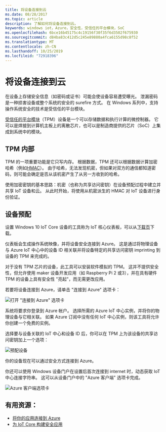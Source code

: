 ```yaml
---
title: 将设备连接到云
ms.date: 08/28/2017
ms.topic: article
description: 了解如何将设备连接到云。
keywords: windows iot，Azure，安全性，受信任的平台模块，SoC
ms.openlocfilehash: 6bce16b45175c4c19156f30f35f6d3502f675930
ms.sourcegitcommit: d84ba83c412d5c245e89880a4fca6155d98c8f52
ms.translationtype: MT
ms.contentlocale: zh-CN
ms.lasthandoff: 10/25/2019
ms.locfileid: "72918396"
---
```

# <a name="connect-your-device-to-the-cloud"></a>将设备连接到云

在设备上存储安全信息（如密码或证书）可能会使设备容易遭受曝光。 泄漏密码是一种损害设备或整个系统的安全的 surefire 方式。 在 Windows 系列中，支持操作系统安全的技术是受信任的平台模块。

[受信任的平台模块](https://en.wikipedia.org/wiki/Trusted_Platform_Module)（TPM）设备是一个可以存储数据和执行计算的微控制器。 它可以是焊接到计算机主板上的离散芯片，也可以是制造商提供的芯片（SoC）上集成到系统中的模块。 

## <a name="inside-the-tpm"></a>TPM 内部 

TPM 的一项重要功能是它只写内存。 根据数据，TPM 还可以根据数据计算加密哈希（例如[HMAC](https://en.wikipedia.org/wiki/Hash-based_message_authentication_code)）。
由于哈希，无法发现机密，但如果对双方的通信都知道密码，则可能会确定是否从该机密产生了从另一方收到的哈希。

使用加密密钥的基本思路：机密（也称为共享访问密钥）在设备预配过程中建立并共享 IoT 设备和云。 从此时开始，将使用从机密派生的 HMAC 对 IoT 设备进行身份验证。

## <a name="device-provisioning"></a>设备预配 

设置 Windows 10 IoT Core 设备的工具称为 IoT 核心仪表板，可以从[下载页](http://go.microsoft.com/fwlink/?LinkID=708576)下载。

仪表板会生成操作系统映像，并将设备安全连接到 Azure。 这是通过将物理设备与 Azure IoT 中心中的设备 ID 相关联并将设备特定的共享访问密钥 imprinting 到设备的 TPM 来完成的。 

对于没有 TPM 芯片的设备，此工具可以安装软件模拟的 TPM。 这并不提供安全性，但允许使用 maker 设备开发应用（如 Raspberry Pi 2 或3），并在具有硬件 TPM 的设备上具有安全性 "亮起"，而无需更改应用。 

若要将设备连接到 Azure，请单击 "连接到 Azure" 选项卡：

![打开 "连接到 Azure" 选项卡](../media/ConnectDeviceToCloud/Building_Secure_Apps_for_IoT_Core_Screen01.png)

系统将要求你登录到 Azure 帐户。 选择所需的 Azure IoT 中心实例，并将你的物理设备与它相关联。 如果 Azure 订阅中没有任何 IoT 中心实例，则该工具将允许你创建一个免费的实例。 

选择要与设备关联的 IoT 中心和设备 ID 后，你可以在 TPM 上为该设备的共享访问密钥加上一个选项：

![预配设备](../media/ConnectDeviceToCloud/Building_Secure_Apps_for_IoT_Core_Screen02.png)

你的设备现在可以通过安全方式连接到 Azure。 

你还可以使用 Windows 设备门户在设置后首次连接到 internet 时，动态获取 IoT 中心连接字符串。 这可以从设备门户中的 "Azure 客户端" 选项卡完成。

![Azure 客户端选项卡](../media/ConnectDeviceToCloud/azure-clients.png)

## <a name="helpful-resources"></a>有用资源：
* [将你的应用连接到 Azure](../connect-to-cloud/ConnectAppToCloud.md)
* [为 IoT Core 构建安全应用](https://blogs.windows.com/buildingapps/2016/07/20/building-secure-apps-for-windows-iot-core/#oqFLXiWIL1iCF8j9.97)
